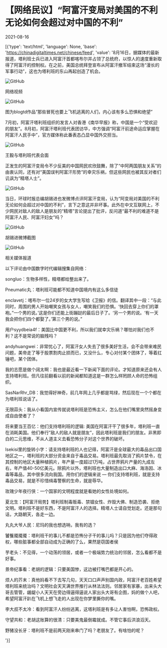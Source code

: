 # 【网络民议】“阿富汗变局对美国的不利无论如何会超过对中国的不利”

2021-08-16

[{'type': 'text/html', 'language': None, 'base': 'https://chinadigitaltimes.net/chinese/feed', 'value': '8月16日，据媒体的最新报道，塔利班士兵已进入阿富汗首都喀布尔并占领了总统府，以惊人的速度重新取得了阿富汗的控制权。在之前，美国总统拜登宣布从阿富汗撤军结束这场“漫长的军事行动”，这也为塔利班的东山再起创造了机会。

![GitHub](https://chinadigitaltimes.net/chinese/files/2021/08/image-1629112686387.png)  

网络视频 



![GitHub](https://chinadigitaltimes.net/chinese/files/2021/08/image-1629112526408.png)  

图为blogtd作品“那些冒死也要上飞机逃离的人们，内心该有多么恐惧和绝望”  



7月初，阿富汗塔利班组织的发言人对香港《南华早报》称，中国是一个“受欢迎的朋友”。8月初，阿富汗塔利班代表团访华，中方强调“阿富汗前途命运应掌握在阿富汗人民手中”，官方媒体称此番表态凸显中国外交担当。

![GitHub](https://chinadigitaltimes.net/chinese/files/2021/08/image-1629112777786.png)  

王毅与塔利班代表会面



正发生的阿富汗变局令不少反美的中国网民欢欣鼓舞，除了“中阿两国朋友关系”的由衷认同，还有对“美国误判阿富汗形势”的幸灾乐祸，但这些网民也被其反对者们讥讽为“精塔人士”。

![GitHub](https://chinadigitaltimes.net/chinese/files/2021/08/image-1629113086072.png)

当日，环球时报总编胡锡进也发微博点评阿富汗变局，认为“阿变局对美国的不利无论如何会超过对中国的不利”，言下之意这并非坏事。此外在中文互联网上，不少网民对敌人的敌人是朋友的“精塔”言论提出了批评，反问道“最不利的难道不是阿富汗人民、阿富汗妇女”吗？

![GitHub](https://chinadigitaltimes.net/chinese/files/2021/08/image-1629111657215.png)   

胡锡进微博截图



![GitHub](https://chinadigitaltimes.net/chinese/files/2021/08/image-1629113456707.png)     

相关媒体报道



以下评论由中国数字时代编辑搜集自网络：



songluo：生物多样性，精塔都给整出来了。

Pneumatic丸：塔利班可能都不知道中国境内有这么多信徒

enclavetj：喀布尔一位24岁的女大学生写给《卫报》的信。翻译其中一段：“与此同时，周围的男人开始嘲笑女孩与女人，嘲笑我们的恐惧。‘快回去穿上你们的罩袍。”一个男的说。’这是你们还能上街蹦跶的最后日子了。‘另一个男的说。‘有一天我会把你们四个都娶了。’第三个男的说。”

用户syydbeia4f：美国比中国更不利，所以我们就幸灾乐祸？哪怕对我们也不利？这不是常说的脑残吗？

andyhuangwei：非常忧心了，阿富汗女人失去了很多美好生活，会不会带来难民问题，美帝走了等于股票割肉止损而已，又没什么，专心对付某个团体了，等着扛锤吧，某个团体。

我的志愿是做个阔太啊：我也是最近看一下新闻下面的评论。才知道原来还会有人支持塔利班。但凡往前翻看以前的新闻都知道这是一群怎么样罔顾人命的恐怖组织。

SasNarRhr_DB：我觉得好神奇，前几年网上几乎都是骂绿，然后现在一个个都在为塔利班说话了。

无限蒜头：我从小看国内宣传就说塔利班是恐怖主义，怎么在他们嘴里突然摇身变成自由使者了？

将来要当王百亿：他们支持塔利班的逻辑: 美国在阿富汗干了很多年，塔利班一直在消耗美国。他们奉行&#8221;敌人的敌人就是朋友&#8221;，因此塔利班是我们的朋友。非黑即白的二元思维，不从人道主义去看恐怖分子对这个世界的破坏。

Isekisi里的旋转小字：请支持塔利班的人也记得，阿富汗是全球最大的毒品出口国地区之一，塔利班的大部分资金来自于毒品交易。塔利班最先取消了鸦片禁令，在其控制的地区大量种植鸦片，年产量一度超过1万吨，占世界鸦片产量的九成左右，年产值40-50亿美元。除鸦片以外，塔利班也大量制造出口大麻、海洛因、冰毒等毒品，其中很多流向我国。用你们的逻辑来说 — 你们支持塔利班，就是支持毒品交易，就是不珍惜缉毒警察的生命，就是辱华。

玫瑰少年夜行侠：一个国家的文明程度就是看她的女性处境如何。

夏北生：【阿富汗局势】塔利班制毒贩毒、禁锢女性、炸毁大佛、制造恐袭、拒绝文明。塔利班不是好东西，不是阿富汗人的选择。精塔人士请自觉划走。还是那句话，大路朝天，各走一边。

丸丸大爷人民：尼玛的我也想选呐，我有的选？

饕餮魇魇魇：塔利班干的事儿不都是恐怖分子干的事儿吗？只是因为他们夺得政权，哪些脏事都全部自动成为正确的了么，果然是窃国者侯

芋老头：不见得，一个动荡的领居，或者一个极端势力统治的邻居，怎么看都不是好事。

景帝纪事看：老胡的逻辑：只要美国惨，这边被打嘴巴都是开心的。

烦人的芥末：真他妈看不下去写几句，天天口口声声别国内政，阿富汗老百姓希望塔利班来统治吗？文明社会天天满世界推行从林法法则。邻居家有家暴，出来头大哥去管管，龌龊小人天天在旁边得逼得逼说人家出头大哥有企图，妈的做个人吧，希望阿富汗趴在飞机上想飞走的人出现在你梦里撕你的嘴。

李大叔不太冷：看到阿富汗人纷纷逃离，这塔利班是有多让人害怕啊，恐怖政权。

守望共和：老胡这账算的很清：只要美鬼最倒霉就成。不管它事后洪浪滔天。

野猪没长牙：塔利班不是前两天刚来串门了吗？老朋友了。有啥怕的呢？

'}]